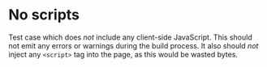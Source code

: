 # No scripts

Test case which does _not_ include any client-side JavaScript. This should not
emit any errors or warnings during the build process. It also should _not_
inject any `<script>` tag into the page, as this would be wasted bytes.
